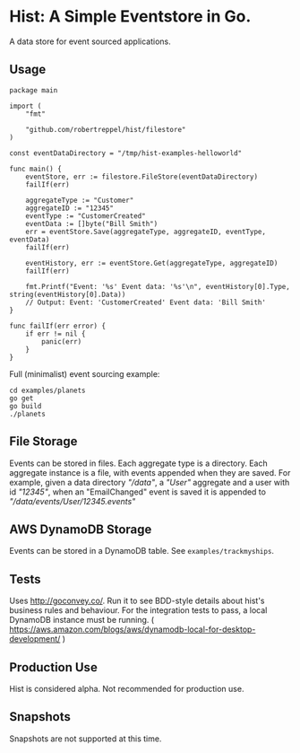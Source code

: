 # Hist: A Simple Eventstore in Go.

A data store for event sourced applications.

## Usage

```golang
package main

import (
	"fmt"

	"github.com/robertreppel/hist/filestore"
)

const eventDataDirectory = "/tmp/hist-examples-helloworld"

func main() {
	eventStore, err := filestore.FileStore(eventDataDirectory)
	failIf(err)

	aggregateType := "Customer"
	aggregateID := "12345"
	eventType := "CustomerCreated"
	eventData := []byte("Bill Smith")
	err = eventStore.Save(aggregateType, aggregateID, eventType, eventData)
	failIf(err)

	eventHistory, err := eventStore.Get(aggregateType, aggregateID)
	failIf(err)

	fmt.Printf("Event: '%s' Event data: '%s'\n", eventHistory[0].Type, string(eventHistory[0].Data))
	// Output: Event: 'CustomerCreated' Event data: 'Bill Smith'
}

func failIf(err error) {
	if err != nil {
		panic(err)
	}
}
```

Full (minimalist) event sourcing example:

```
cd examples/planets
go get
go build
./planets
```

## File Storage

Events can be stored in files. Each aggregate type is a directory. Each aggregate instance is a file, with events appended
when they are saved. For example, given a data directory _"/data"_, a _"User"_ aggregate and a user with id _"12345"_, when an
"EmailChanged" event is saved it is appended to _"/data/events/User/12345.events"_

## AWS DynamoDB Storage

Events can be stored in a DynamoDB table. See ```examples/trackmyships```.

## Tests

Uses http://goconvey.co/. Run it to see BDD-style details about hist's business rules and behaviour. For the integration tests to pass, a local DynamoDB instance must be running. ( https://aws.amazon.com/blogs/aws/dynamodb-local-for-desktop-development/ )

## Production Use

Hist is considered alpha. Not recommended for production use.

## Snapshots

Snapshots are not supported at this time.
